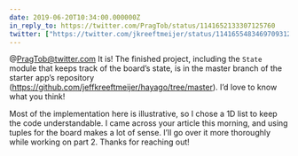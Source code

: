 ```yaml
---
date: 2019-06-20T10:34:00.000000Z
in_reply_to: https://twitter.com/PragTob/status/1141652133307125760
twitter: ["https://twitter.com/jkreeftmeijer/status/1141655483469709312", "https://twitter.com/jkreeftmeijer/status/1141655965172994048"]
---
```

@PragTob@twitter.com It is! The finished project, including the `State` module that keeps track of the board’s state, is in the master branch of the starter app’s repository (<https://github.com/jeffkreeftmeijer/hayago/tree/master>). I’d love to know what you think!

Most of the implementation here is illustrative, so I chose a 1D list to keep the code understandable. I came across your article this morning, and using tuples for the board makes a lot of sense. I’ll go over it more thoroughly while working on part 2. Thanks for reaching out!
